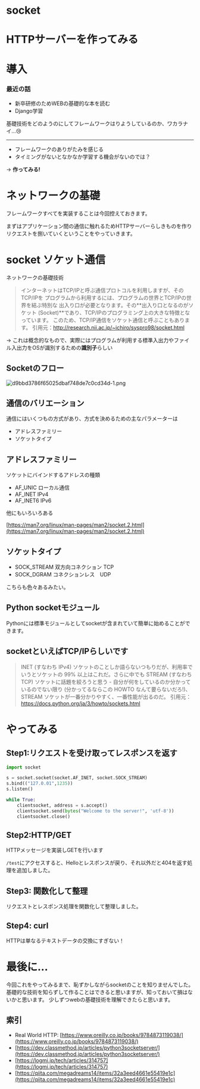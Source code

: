# socket

# HTTPサーバーを作ってみる

# 導入

### 最近の話

- 新卒研修のためWEBの基礎的な本を読む
- Django学習

基礎技術をどのようのにしてフレームワークはりようしているのか、ワカラナイ...😢

---

- フレームワークのありがたみを感じる
- タイミングがないとなかなか学習する機会がないのでは？

→ **作ってみる!**

# ネットワークの基礎

フレームワークすべてを実装することは今回控えておきます。

まずはアプリケーション間の通信に触れるためHTTPサーバーらしきものを作りリクエストを捌いていくということをやっていきます。

# socket ソケット通信

ネットワークの基礎技術

> インターネットはTCP/IPと呼ぶ通信プロトコルを利用しますが、そのTCP/IPを プログラムから利用するには、プログラムの世界とTCP/IPの世界を結ぶ特別な 出入り口が必要となります。その**出入り口となるのがソケット (Socket)**であり、TCP/IPのプログラミング上の大きな特徴となっています。 このため、TCP/IP通信をソケット通信と呼ぶこともあります。
引用元：http://research.nii.ac.jp/~ichiro/syspro98/socket.html
> 

→ これは概念的なもので、実際にはプログラムが利用する標準入出力やファイル入出力をOSが識別するための**識別子**らしい

## Socketのフロー

![d9bbd3786f65025dbaf748de7c0cd34d-1.png](https://s3-us-west-2.amazonaws.com/secure.notion-static.com/ed9dc55c-d79f-4e2e-8471-1b123821cbd1/d9bbd3786f65025dbaf748de7c0cd34d-1.png)

## 通信のバリエーション

通信にはいくつもの方式があり、方式を決めるための主なパラメーターは

- アドレスファミリー
- ソケットタイプ

## アドレスファミリー

ソケットにバインドするアドレスの種類

- AF_UNIC ローカル通信
- AF_INET  IPv4
- AF_INET6 IPv6

他にもいろいろある

[https://man7.org/linux/man-pages/man2/socket.2.html](https://man7.org/linux/man-pages/man2/socket.2.html)

## ソケットタイプ

- SOCK_STREAM  双方向コネクション TCP
- SOCK_DGRAM  コネクションレス　UDP

こちらも色々あるみたい。

## Python socketモジュール

Pythonには標準モジュールとしてsocketが含まれていて簡単に始めることができます。

## socketといえばTCP/IPらしいです

> INET (すなわち IPv4) ソケットのことしか語らないつもりだが、利用率でいうとソケットの 99% 以上はこれだ。さらに中でも STREAM (すなわち TCP) ソケットに話題を絞ろうと思う - 自分が何をしているのか分かっているのでない限り (分かってるならこの HOWTO なんて要らないだろ!)、STREAM ソケットが一番分かりやすく、一番性能が出るのだ。
引用元：https://docs.python.org/ja/3/howto/sockets.html
> 

# やってみる

## Step1:リクエストを受け取ってレスポンスを返す

```python
import socket

s = socket.socket(socket.AF_INET, socket.SOCK_STREAM)
s.bind(("127.0.01",1235))
s.listen()

while True:
    clientsocket, address = s.accept()
    clientsocket.send(bytes("Welcome to the server!", 'utf-8'))
    clientsocket.close()

```

## Step2:HTTP/GET

HTTPメッセージを実装しGETを行います

`/test`にアクセスすると、Helloとレスポンスが戻り、それ以外だと404を返す処理を追加しました。

## Step3: 関数化して整理

リクエストとレスポンス処理を関数化して整理しました。

## Step4: curl

HTTPは単なるテキストデータの交換にすぎない！

# 最後に...

今回これをやってみるまで、恥ずかしながらsocketのことを知りませんでした。
基礎的な技術を知らずして作ることはできると思いますが、知っておいて損はないかと思います。
少しずつwebの基礎技術を理解できたらと思います。

## 索引

- Real World HTTP: [https://www.oreilly.co.jp/books/9784873119038/](https://www.oreilly.co.jp/books/9784873119038/)
- [https://dev.classmethod.jp/articles/python3socketserver/](https://dev.classmethod.jp/articles/python3socketserver/)
- [https://logmi.jp/tech/articles/314757](https://logmi.jp/tech/articles/314757)
- [https://qiita.com/megadreams14/items/32a3eed4661e55419e1c](https://qiita.com/megadreams14/items/32a3eed4661e55419e1c)